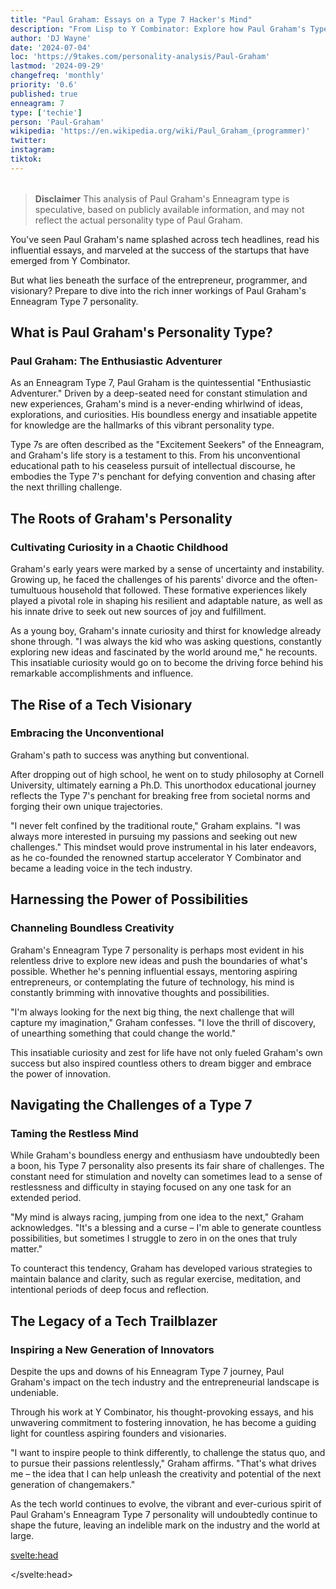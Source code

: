```yaml
---
title: "Paul Graham: Essays on a Type 7 Hacker's Mind"
description: "From Lisp to Y Combinator: Explore how Paul Graham's Type 7 mindset revolutionized tech startups and hacker culture."
author: 'DJ Wayne'
date: '2024-07-04'
loc: 'https://9takes.com/personality-analysis/Paul-Graham'
lastmod: '2024-09-29'
changefreq: 'monthly'
priority: '0.6'
published: true
enneagram: 7
type: ['techie']
person: 'Paul-Graham'
wikipedia: 'https://en.wikipedia.org/wiki/Paul_Graham_(programmer)'
twitter:
instagram:
tiktok:
---
```


<!-- graham paul
paul graham on lisp
photographer paul graham
ansi common lisp
paul graham linkedin
paul graham startup
paul graham yc
paul graham paintings
paul graham on writing
https://claude.ai/chat/f4188ad1-f53a-48bc-8c0d-6c17006ae68a

-->

<script>
	import  PopCard  from "$lib/components/atoms/PopCard.svelte";
import BlogPurpose from '$lib/components/blog/BlogPurpose.svelte'
</script>
<div
	style="display: flex;
    justify-content: center;
    margin: 1rem 0;
	"
>
	<PopCard
		image={`/types/7s/${'Paul-Graham'}.webp`}
		showIcon={false}
		enneagramType="7"
		displayText="Paul Graham"
		subtext=""
	/>
</div>

> **Disclaimer** This analysis of Paul Graham's Enneagram type is speculative, based on publicly available information, and may not reflect the actual personality type of Paul Graham.

<p class="firstLetter">You've seen Paul Graham's name splashed across tech headlines, read his influential essays, and marveled at the success of the startups that have emerged from Y Combinator. </p>

But what lies beneath the surface of the entrepreneur, programmer, and visionary? Prepare to dive into the rich inner workings of Paul Graham's Enneagram Type 7 personality.

## What is Paul Graham's Personality Type?

### Paul Graham: The Enthusiastic Adventurer

As an Enneagram Type 7, Paul Graham is the quintessential "Enthusiastic Adventurer." Driven by a deep-seated need for constant stimulation and new experiences, Graham's mind is a never-ending whirlwind of ideas, explorations, and curiosities. His boundless energy and insatiable appetite for knowledge are the hallmarks of this vibrant personality type.

Type 7s are often described as the "Excitement Seekers" of the Enneagram, and Graham's life story is a testament to this. From his unconventional educational path to his ceaseless pursuit of intellectual discourse, he embodies the Type 7's penchant for defying convention and chasing after the next thrilling challenge.

## The Roots of Graham's Personality

### Cultivating Curiosity in a Chaotic Childhood

Graham's early years were marked by a sense of uncertainty and instability. Growing up, he faced the challenges of his parents' divorce and the often-tumultuous household that followed. These formative experiences likely played a pivotal role in shaping his resilient and adaptable nature, as well as his innate drive to seek out new sources of joy and fulfillment.

As a young boy, Graham's innate curiosity and thirst for knowledge already shone through. "I was always the kid who was asking questions, constantly exploring new ideas and fascinated by the world around me," he recounts. This insatiable curiosity would go on to become the driving force behind his remarkable accomplishments and influence.

## The Rise of a Tech Visionary

### Embracing the Unconventional

Graham's path to success was anything but conventional.

After dropping out of high school, he went on to study philosophy at Cornell University, ultimately earning a Ph.D. This unorthodox educational journey reflects the Type 7's penchant for breaking free from societal norms and forging their own unique trajectories.

"I never felt confined by the traditional route," Graham explains. "I was always more interested in pursuing my passions and seeking out new challenges." This mindset would prove instrumental in his later endeavors, as he co-founded the renowned startup accelerator Y Combinator and became a leading voice in the tech industry.

## Harnessing the Power of Possibilities

### Channeling Boundless Creativity

Graham's Enneagram Type 7 personality is perhaps most evident in his relentless drive to explore new ideas and push the boundaries of what's possible. Whether he's penning influential essays, mentoring aspiring entrepreneurs, or contemplating the future of technology, his mind is constantly brimming with innovative thoughts and possibilities.

"I'm always looking for the next big thing, the next challenge that will capture my imagination," Graham confesses. "I love the thrill of discovery, of unearthing something that could change the world."

This insatiable curiosity and zest for life have not only fueled Graham's own success but also inspired countless others to dream bigger and embrace the power of innovation.

## Navigating the Challenges of a Type 7

### Taming the Restless Mind

While Graham's boundless energy and enthusiasm have undoubtedly been a boon, his Type 7 personality also presents its fair share of challenges. The constant need for stimulation and novelty can sometimes lead to a sense of restlessness and difficulty in staying focused on any one task for an extended period.

"My mind is always racing, jumping from one idea to the next," Graham acknowledges. "It's a blessing and a curse – I'm able to generate countless possibilities, but sometimes I struggle to zero in on the ones that truly matter."

To counteract this tendency, Graham has developed various strategies to maintain balance and clarity, such as regular exercise, meditation, and intentional periods of deep focus and reflection.

<BlogPurpose/>

## The Legacy of a Tech Trailblazer

### Inspiring a New Generation of Innovators

Despite the ups and downs of his Enneagram Type 7 journey, Paul Graham's impact on the tech industry and the entrepreneurial landscape is undeniable.

Through his work at Y Combinator, his thought-provoking essays, and his unwavering commitment to fostering innovation, he has become a guiding light for countless aspiring founders and visionaries.

"I want to inspire people to think differently, to challenge the status quo, and to pursue their passions relentlessly," Graham affirms. "That's what drives me – the idea that I can help unleash the creativity and potential of the next generation of changemakers."

As the tech world continues to evolve, the vibrant and ever-curious spirit of Paul Graham's Enneagram Type 7 personality will undoubtedly continue to shape the future, leaving an indelible mark on the industry and the world at large.

<svelte:head>

<script type="application/ld+json">
{
  "@context": "http://schema.org",
  "@graph": [
    {
      "@type": "Article",
      "articleBody": "You've seen Paul Graham's name splashed across tech headlines, read his influential essays, and marveled at the success of the startups that have emerged from Y Combinator. But what lies beneath the surface of this renowned entrepreneur, programmer, and visionary? Prepare to delve into the rich inner workings of Paul Graham's Enneagram Type 7 personality.\n\nAs an Enneagram Type 7, Paul Graham is the quintessential \"Enthusiastic Adventurer.\" Driven by a deep-seated need for constant stimulation and new experiences, Graham's mind is a never-ending whirlwind of ideas, explorations, and curiosities. His boundless energy and insatiable appetite for knowledge are the hallmarks of this vibrant personality type.\n\nGraham's early years were marked by a sense of uncertainty and instability. Growing up, he faced the challenges of his parents' divorce and the often-tumultuous household that followed. These formative experiences likely played a pivotal role in shaping his resilient and adaptable nature, as well as his innate drive to seek out new sources of joy and fulfillment.\n\nGraham's path to success was anything but conventional. After dropping out of high school, he went on to study philosophy at Cornell University, ultimately earning a Ph.D. This unorthodox educational journey reflects the Type 7's penchant for breaking free from societal norms and forging their own unique trajectories.\n\nGraham's Enneagram Type 7 personality is perhaps most evident in his relentless drive to explore new ideas and push the boundaries of what's possible. Whether he's penning influential essays, mentoring aspiring entrepreneurs, or contemplating the future of technology, his mind is constantly brimming with innovative thoughts and possibilities.\n\nWhile Graham's boundless energy and enthusiasm have undoubtedly been a boon, his Type 7 personality also presents its fair share of challenges. The constant need for stimulation and novelty can sometimes lead to a sense of restlessness and difficulty in staying focused on any one task for an extended period.\n\nDespite the ups and downs of his Enneagram Type 7 journey, Paul Graham's impact on the tech industry and the entrepreneurial landscape is undeniable. Through his work at Y Combinator, his thought-provoking essays, and his unwavering commitment to fostering innovation, he has become a guiding light for countless aspiring founders and visionaries.",
      "creator" : ["DJ Wayne"],
      "author": {
        "@type": "Person",
        "name": "DJ Wayne",
        "sameAs": ["https://www.instagram.com/djwayne3/", "https://www.youtube.com/@djwayne3", "https://www.linkedin.com/in/davidtwayne/", "https://twitter.com/djwayne3"
        ]
        },
      "dateModified": {
        "@type": "Date",
        "@value": "2024-09-29"
      },
      "datePublished": {
        "@type": "Date",
        "@value": "2024-07-04"
      },
      "description": "This blog post examines the Enneagram Type 7 personality of renowned entrepreneur and programmer Paul Graham, exploring his vibrant inner world, his unconventional path to success, and his impact on the tech industry.",
      "headline": "Unleashing the Boundless Energy of the Enneagram Type 7: Diving into Paul Graham's Vibrant Inner World",
      "image": {
        "@type": "ImageObject",
        "height": 900,
        "url": "https://9takes.com/personality-analysis/Paul-Graham.png",
        "width": 900
      },
      "mainEntityOfPage": {
        "@id": "https://9takes.com/types/7s/Paul-Graham.webp",
        "@type": "WebPage"
      },
      "mentions": {
        "@type": "Person",
        "name": "Paul Graham",
        "sameAs": ["https://en.wikipedia.org/wiki/Paul_Graham_(programmer)", "https://twitter.com/paulg", "https://www.ycombinator.com/"]
      },
      "publisher": {
        "@type": "Organization",
        "sameAs": ["https://www.instagram.com/9takesdotcom/", "https://twitter.com/9takesdotcom"],
        "logo": {
          "@type": "ImageObject",
          "url": "https://9takes.com/brand/aero.png"
        },
        "name": "9takes"
      }
    },
    {
      "@type": "FAQPage",
      "mainEntity": [
        {
          "@type": "Question",
          "acceptedAnswer": {
            "@type": "Answer",
            "text": "Paul Graham is an Enneagram Type 7, also known as the \"Enthusiastic Adventurer.\" This personality type is characterized by a deep-seated need for constant stimulation and new experiences, which is evident in Graham's restless mind, boundless energy, and insatiable appetite for knowledge and exploration."
          },
          "name": "What is Paul Graham's personality type?"
        },
        {
          "@type": "Question",
          "acceptedAnswer": {
            "@type": "Answer",
            "text": "Enneagram Type 7s are often described as the \"Excitement Seekers\" of the Enneagram, and Graham's life story is a testament to this. His unconventional educational path, his ceaseless pursuit of intellectual discourse, and his relentless drive to explore new ideas and push the boundaries of what's possible are all hallmarks of the Type 7 personality."
          },
          "name": "What are the characteristics of an Enneagram Type 7?"
        },
        {
          "@type": "Question",
          "acceptedAnswer": {
            "@type": "Answer",
            "text": "Graham's early life was marked by a sense of uncertainty and instability, as he faced the challenges of his parents' divorce and a tumultuous household. These formative experiences likely played a role in shaping his resilient and adaptable nature, as well as his drive to seek out new sources of joy and fulfillment."
          },
          "name": "How did Paul Graham's childhood shape his personality?"
        },
        {
          "@type": "Question",
          "acceptedAnswer": {
            "@type": "Answer",
            "text": "While Graham's boundless energy and enthusiasm have been a boon, his Type 7 personality also presents its fair share of challenges. The constant need for stimulation and novelty can sometimes lead to a sense of restlessness and difficulty in staying focused on any one task for an extended period. To counteract this, Graham has developed strategies like exercise, meditation, and intentional periods of deep focus."
          },
          "name": "What are the challenges associated with Paul Graham's Enneagram Type 7 personality?"
        },
        {
          "@type": "Question",
          "acceptedAnswer": {
            "@type": "Answer",
            "text": "Despite the ups and downs of his Enneagram Type 7 journey, Paul Graham's impact on the tech industry and the entrepreneurial landscape is undeniable. Through his work at Y Combinator, his thought-provoking essays, and his unwavering commitment to fostering innovation, he has become a guiding light for countless aspiring founders and visionaries."
          },
          "name": "What is Paul Graham's legacy and impact?"
        }
      ]
    }
  ]
}
</script>

</svelte:head>

<style lang="scss">
</style>
